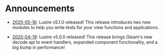 # Announcements

- [2025-05-16](./announcements/2025-05-16.html):
  Lustre v5.1.0 released! This release introduces two new modules to help you
  write tests for your view functions and applications.

- [2025-04-19](./announcements/2025-04-19.html):
  Lustre v5.0.0 released! This release brings Gleam's new decode api to event
  handlers, expanded component functionality, and a big bump in performance!
